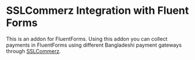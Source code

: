# SSLCommerz Integration with Fluent Forms

This is an addon for FluentForms. Using this addon you can collect payments in FluentForms using different Bangladeshi payment gateways through [SSLCommerz](https://www.sslcommerz.com/). 
